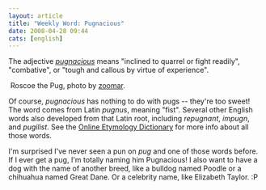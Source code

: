 ```yaml
---
layout: article
title: "Weekly Word: Pugnacious"
date: 2008-04-28 09:44
cats: [english]
---
```

The adjective <em><a href="http://dictionary.reference.com/browse/pugnacious">pugnacious</a></em> means "inclined to quarrel or fight readily", "combative", or "tough and callous by virtue of experience".

<div class="figure"><img src="http://learningnerd.com/images/pugnacious.jpg" alt="" />
Roscoe the Pug, photo by <a href="http://flickr.com/photos/zoomar/196629576/">zoomar</a>.
</div>

Of course, <em>pugnacious</em> has nothing to do with pugs -- they're too sweet! The word comes from Latin <em>pugnus</em>, meaning "fist". Several other English words also developed from that Latin root, including <em>repugnant</em>, <em>impugn</em>, and <em>pugilist</em>. See the <a href="http://www.etymonline.com/index.php?search=pugnacious" title="Words related to pugnacious">Online Etymology Dictionary</a> for more info about all those words.

I'm surprised I've never seen a pun on <em>pug</em> and one of those words before. If I ever get a pug, I'm totally naming him Pugnacious! I also want to have a dog with the name of another breed, like a bulldog named Poodle or a chihuahua named Great Dane. Or a celebrity name, like Elizabeth Taylor. :P
